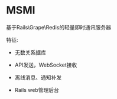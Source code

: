 # MSMI

基于Rails\Grape\Redis的轻量即时通讯服务器

特征:

* 无数关系据库

* API发送，WebSocket接收

* 离线消息、通知补发

* Rails web管理后台

